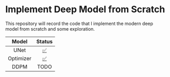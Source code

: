# Implement Deep Model from Scratch

This repository will record the code that I implement the modern deep model from scratch and some exploration.

| Model | Status |
|:----:|:----:|
|UNet|<a href="./unet">✅</a>|
|Optimizer|<a href="./learning-rate">✅</a>|
|DDPM|TODO|
